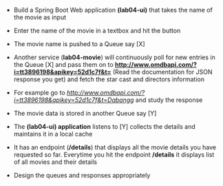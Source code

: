 * Build a Spring Boot Web application __(lab04-ui)__ that takes the name of the movie as input
* Enter the name of the movie in a textbox and hit the button
* The movie name is pushed to a Queue say [X]

* Another service (__lab04-movie__) will continuously poll for new entries in the Queue [X] and pass them on to __**http://www.omdbapi.com/?i=tt3896198&apikey=52d1c7f&t=<moviename>**__ (Read the documentation for JSON response you get) and fetch the star cast and directors information

* For example go to _http://www.omdbapi.com/?i=tt3896198&apikey=52d1c7f&t=Dabangg_ and study the response 

* The movie data is stored in another Queue say [Y]

* The __(lab04-ui) application__ listens to [Y] collects the details and maintains it in a local cache
* It has an endpoint (__/details__) that displays all the movie details you have requested so far. Everytime you hit the endpoint __/details__ it displays list of all movies and their details

* Design the queues and responses appropriately